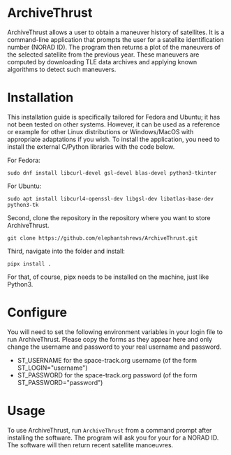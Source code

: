 # ArchiveThrust

ArchiveThrust allows a user to obtain a maneuver history of satellites. It is a command-line application that prompts the user for a satellite identification number (NORAD ID). The program then returns a plot of the maneuvers of the selected satellite from the previous year. These maneuvers are computed by downloading TLE data archives and applying known algorithms to detect such maneuvers.

# Installation
This installation guide is specifically tailored for Fedora and Ubuntu; it has not been tested on other systems. However, it can be used as a reference or example for other Linux distributions or Windows/MacOS with appropriate adaptations if you wish. To install the application, you need to install the external C/Python libraries with the code below.

For Fedora:
```
sudo dnf install libcurl-devel gsl-devel blas-devel python3-tkinter
```
For Ubuntu:
```
sudo apt install libcurl4-openssl-dev libgsl-dev libatlas-base-dev python3-tk
```

Second, clone the repository in the repository where you want to store ArchiveThrust.
```
git clone https://github.com/elephantshrews/ArchiveThrust.git
```
Third, navigate into the folder and install:
```
pipx install .
```
For that, of course, pipx needs to be installed on the machine, just like Python3.
# Configure 
You will need to set the following environment variables in your login file to run ArchiveThrust. Please copy the forms as they appear here and only change the username and password to your real username and password.

- ST_USERNAME for the space-track.org username (of the form ST_LOGIN="username")
- ST_PASSWORD for the space-track.org password (of the form ST_PASSWORD="password")


# Usage
To use ArchiveThrust, run `ArchiveThrust` from a command prompt after installing the software. The program will ask you for your for a NORAD ID. The software will then return recent satellite manoeuvres.
